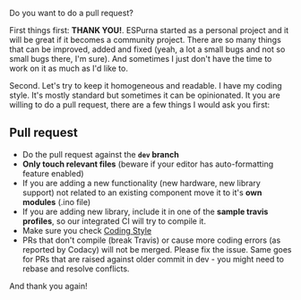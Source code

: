 Do you want to do a pull request?

First things first: **THANK YOU!**. ESPurna started as a personal project and it will be great if it becomes a community project. There are so many things that can be improved, added and fixed (yeah, a lot a small bugs and not so small bugs there, I'm sure). And sometimes I just don't have the time to work on it as much as I'd like to. 

Second. Let's try to keep it homogeneous and readable. I have my coding style. It's mostly standard but sometimes it can be opinionated. It you are willing to do a pull request, there are a few things I would ask you first:

## Pull request ##
* Do the pull request against the **`dev` branch**
* **Only touch relevant files** (beware if your editor has auto-formatting feature enabled)
* If you are adding a new functionality (new hardware, new library support) not related to an existing component move it to it's **own modules** (.ino file)
* If you are adding new library, include it in one of the **sample travis profiles**, so our integrated CI will try to compile it.
* Make sure you check [Coding Style](CodingStyle)
* PRs that don't compile (break Travis) or cause more coding errors (as reported by Codacy) will not be merged. Please fix the issue. Same goes for PRs that are raised against older commit in dev - you might need to rebase and resolve conflicts.


And thank you again!
